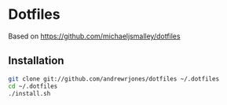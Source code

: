 Dotfiles
========

Based on https://github.com/michaeljsmalley/dotfiles

Installation
------------

``` bash
git clone git://github.com/andrewrjones/dotfiles ~/.dotfiles
cd ~/.dotfiles
./install.sh
```

